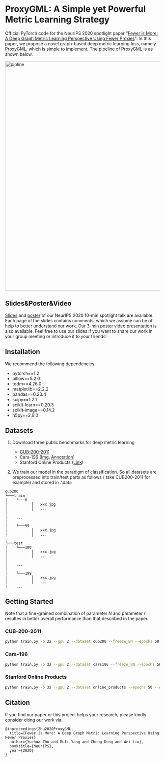 # ProxyGML: A Simple yet Powerful Metric Learning Strategy
Official PyTorch code for the NeurIPS 2020 spotlight paper "[Fewer is More: A Deep Graph Metric Learning Perspective Using Fewer Proxies](https://proceedings.neurips.cc/paper/2020/hash/ce016f59ecc2366a43e1c96a4774d167-Abstract.html)". In this paper, we propose a novel graph-based deep metric learning loss, namely [ProxyGML](https://github.com/YuehuaZhu/ProxyGML/blob/main/loss/ProxyGML.py), which is simple to implement. The pipeline of ProxyGML is as shown below.

<img src="https://github.com/YuehuaZhu/ProxyGML/blob/main/net/pipline.png" width="745" alt="pipline"/> 

## Slides&Poster&Video

[Slides](https://github.com/YuehuaZhu/ProxyGML/blob/main/SpotlightPPT.pptx) and [poster](https://github.com/YuehuaZhu/ProxyGML/blob/main/poster.pdf) of our NeurIPS 2020 10-min spotlight talk are available. Each page of the slides contains comments, which we assume can be of help to better understand our work. Our [3-min poster video presentation](https://nips.cc/virtual/2020/protected/poster_ce016f59ecc2366a43e1c96a4774d167.html) is also available. Feel free to use our slides if you want to share our work in your group meeting or introduce it to your friends!

## Installation
We recommend the following dependencies.

- pytorch==1.2
- pillow==5.2.0
- tqdm==4.26.0
- matplotlib==2.2.2
- pandas==0.23.4
- scipy==1.2.1
- scikit-learn==0.20.3
- scikit-image==0.14.2
- h5py==2.9.0

## Datasets

1. Download three public benchmarks for deep metric learning 
   - [CUB-200-2011](http://www.vision.caltech.edu/visipedia-data/CUB-200-2011/CUB_200_2011.tgz)
   - Cars-196 ([Img](http://imagenet.stanford.edu/internal/car196/car_ims.tgz), [Annotation](http://imagenet.stanford.edu/internal/car196/cars_annos.mat))
   - Stanford Online Products ([Link](https://cvgl.stanford.edu/projects/lifted_struct/))
   
2. We train our model in the paradigm of classification. So all datasets are preprocessed into train/test parts as follows ( take CUB200-2011 for example)  and stored in .\data

```
cub200                                         
└───train
|    └───0
|           │   xxx.jpg
|           │   ...
|
|    ...
|
|    └───99
|           │   xxx.jpg
|           │   ...

└───test
|    └───100
|           │   xxx.jpg
|           │   ...
|
|    ...
|
|    └───199
|           │   xxx.jpg
|           │   ...
|    ...
```

## Getting Started

Note that a fine-grained combination of parameter $N$ and parameter $r$ resultes in better overall performance than that described in the paper.

### CUB-200-2011
```bash
python train.py -b 32 --gpu 2 --dataset cub200 --freeze_BN --epochs 50 --dim 512 --r 0.05 -C 100 --N 12 --weight_lambda 0.3 --centerlr 0.03 --rate 0.1 --new_epoch_to_decay 20 40
```

### Cars-196
```bash
python train.py -b 32 --gpu 2 --dataset cars196 --freeze_BN --epochs 50 --dim 512 --r 0.05 -C 98 --N 12 --weight_lambda 0.3 --centerlr 0.03 --rate 0.1 --new_epoch_to_decay 20 40
```

### Stanford Online Products
```bash
python train.py -b 32 --gpu 2 --dataset online_products --epochs 50 --dim 512 --r 0.05 -C 11318 --N 1 --weight_lambda 0.0 --centerlr 0.3 --rate 0.1 --new_epoch_to_decay 20 40
```

## Citation

If you find our paper or this project helps your research, please kindly consider citing our work via:
```
@inproceedings{Zhu2020ProxyGML,
  title={Fewer is More: A Deep Graph Metric Learning Perspective Using Fewer Proxies},
  author={Yuehua Zhu and Muli Yang and Cheng Deng and Wei Liu},
  booktitle={NeurIPS},
  year={2020}
}
```
